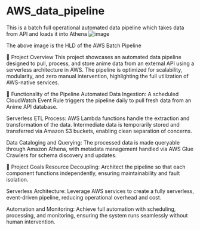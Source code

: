 # AWS_data_pipeline
This is a batch full operational automated data pipeline which takes data from API and loads it into Athena
![image](https://github.com/user-attachments/assets/6d713b48-77b3-40f4-8513-501d4ac961c0)


The above image is the HLD of the AWS Batch Pipeline 

📌 Project Overview
This project showcases an automated data pipeline designed to pull, process, and store anime data from an external API using a serverless architecture in AWS. The pipeline is optimized for scalability, modularity, and zero manual intervention, highlighting the full utilization of AWS-native services.

🔧 Functionality of the Pipeline
Automated Data Ingestion:
A scheduled CloudWatch Event Rule triggers the pipeline daily to pull fresh data from an Anime API database.

Serverless ETL Process:
AWS Lambda functions handle the extraction and transformation of the data. Intermediate data is temporarily stored and transferred via Amazon S3 buckets, enabling clean separation of concerns.

Data Cataloging and Querying:
The processed data is made queryable through Amazon Athena, with metadata management handled via AWS Glue Crawlers for schema discovery and updates.

🎯 Project Goals
Resource Decoupling:
Architect the pipeline so that each component functions independently, ensuring maintainability and fault isolation.

Serverless Architecture:
Leverage AWS services to create a fully serverless, event-driven pipeline, reducing operational overhead and cost.

Automation and Monitoring:
Achieve full automation with scheduling, processing, and monitoring, ensuring the system runs seamlessly without human intervention.
